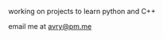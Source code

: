 working on projects to learn python and C++

email me at avry@pm.me

<!---
graevy/graevy is a ✨ special ✨ repository because its `README.md` (this file) appears on your GitHub profile.
You can click the Preview link to take a look at your changes.
--->
